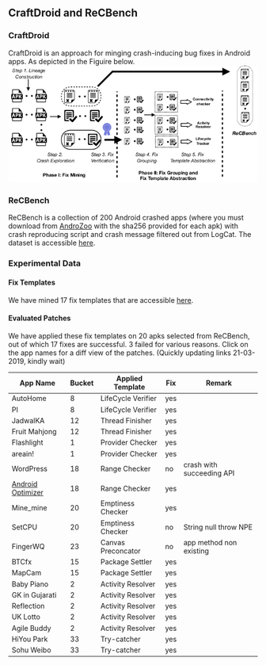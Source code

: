 ## CraftDroid and ReCBench
### CraftDroid
CraftDroid is an approach for minging crash-inducing bug fixes in Android apps. As depicted in the Figuire below.
              ![CraftDroid](workflowCraftDroid.png)
### ReCBench
ReCBench is a collection of 200 Android crashed apps (where you must download from [AndroZoo](https://androzoo.uni.lu) with the sha256 provided for each apk) with crash reproducing script and crash message filtered out from LogCat.
The dataset is accessible [here](https://github.com/CraftDroid/ReCBench).

### Experimental Data
#### Fix Templates
We have mined 17 fix templates that are accessible [here](https://github.com/CraftDroid/ExpData/tree/master/Fix_Templates).
#### Evaluated Patches
We have applied these fix templates on 20 apks selected from ReCBench, out of which 17 fixes are successful. 3 failed for various reasons. Click on the app names for a diff view of the patches. (Quickly updating links 21-03-2019, kindly wait)

App Name |Bucket| Applied Template | Fix | Remark|
|----|---|---|---|---|
AutoHome | 8 |LifeCycle Verifier | yes |   |
PI | 8| LifeCycle Verifier | yes | |
JadwalKA |12| Thread Finisher | yes | |
Fruit Mahjong |12| Thread Finisher | yes | |
Flashlight | 1 | Provider Checker | yes | | % got this one wrong, this belongs to LiveCycle verifier.
areain! | 1 |Provider Checker | yes | |
 WordPress |18| Range Checker | no | crash with succeeding API |
[Android Optimizer](https://github.com/CraftDroid/ExpData/commit/8ee947a913fc1397c6756b7d4eac917fd49593c7) |18| Range Checker | yes | |
Mine\_mine |20| Emptiness Checker | yes | |
SetCPU |20| Emptiness Checker | no | String null throw NPE|
FingerWQ | 23|Canvas Preconcator | no | app method non existing |
 BTCfx |15| Package Settler | yes | |
 MapCam | 15|Package Settler | yes | |
 Baby Piano |2| Activity Resolver | yes | |
 GK in Gujarati |2| Activity Resolver | yes | |
 Reflection | 2|Activity Resolver | yes | |
 UK Lotto | 2|Activity Resolver | yes | |
 Agile Buddy | 2|Activity Resolver | yes | |
 HiYou Park | 33|Try-catcher | yes | |
 Sohu Weibo | 33|Try-catcher | yes | |

